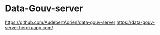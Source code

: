 # Data-Gouv-server

https://github.com/AudebertAdrien/data-gouv-server
https://data-gouv-server.herokuapp.com/
